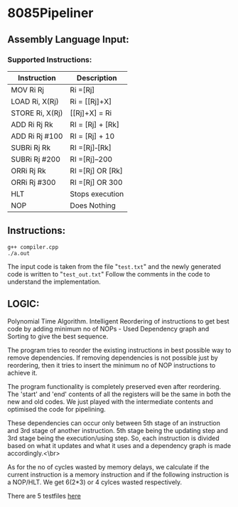 # 8085Pipeliner

## Assembly Language Input:
### Supported Instructions:

| Instruction | Description |
| ----------- | ----------- |
| MOV Ri Rj | Ri =[Rj] |
| LOAD Ri, X(Rj) | Ri = [[Rj]+X] |
| STORE Ri, X(Rj)| [[Rj]+X] = Ri |
| ADD Ri Rj Rk | RI = [Rj] + [Rk] |
| ADD Ri Rj #100 | RI = [Rj] + 10 |
| SUBRi Rj Rk | RI =[Rj]‐[Rk]|
| SUBRi Rj #200 | RI =[Rj]–200|
| ORRi Rj Rk | RI =[Rj] OR [Rk]|
| ORRi Rj #300 | RI =[Rj] OR 300|
| HLT | Stops execution|
| NOP | Does Nothing|

## Instructions:
```
g++ compiler.cpp
./a.out
```

The input code is taken from the file "`test.txt`" and the newly generated code is written to "`test_out.txt`"
Follow the comments in the code to understand the implementation.

## LOGIC:

Polynomial Time Algorithm. Intelligent Reordering of instructions to get best code by adding minimum no of NOPs - Used Dependency graph and Sorting to give the best sequence.

The program tries to reorder the existing instructions in best possible way to remove dependencies. If removing dependencies is not possible just by reordering, then it tries to insert the minimum no of NOP instructions to achieve it.

The program functionality is completely preserved even after reordering. The 'start' and 'end' contents of all the registers will be the same in both the new and old codes. We just played with the intermediate contents and optimised the code for pipelining.

These dependencies can occur only between 5th stage of an instruction and 3rd stage of another instruction. 5th stage being the updating step and 3rd stage being the execution/using step.
So, each instruction is divided based on what it updates and what it uses and a dependency graph is made accordingly.<\br>

As for the no of cycles wasted by memory delays, we calculate if the current instruction is a memory instruction and if the following instruction is a NOP/HLT. We get 6(2*3) or 4 cylces wasted respectively.

There are 5 testfiles [here](https://raw.githubusercontent.com/MadhavChoudhary/8085Pipeliner/master/Tests)
